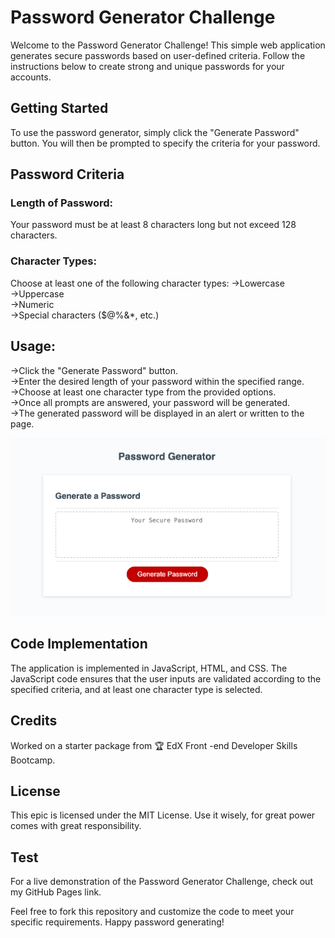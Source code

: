 # Password Generator Challenge

Welcome to the Password Generator Challenge! This simple web application generates secure passwords based on user-defined criteria. Follow the instructions below to create strong and unique passwords for your accounts.

## Getting Started

To use the password generator, simply click the "Generate Password" button. You will then be prompted to specify the criteria for your password.

## Password Criteria

### Length of Password:
Your password must be at least 8 characters long but not exceed 128 characters.
### Character Types:
Choose at least one of the following character types:
->Lowercase  
->Uppercase  
->Numeric  
->Special characters ($@%&*, etc.)

## Usage:
->Click the "Generate Password" button.  
->Enter the desired length of your password within the specified range.  
->Choose at least one character type from the provided options.  
->Once all prompts are answered, your password will be generated.  
->The generated password will be displayed in an alert or written to the page.

![screen](https://github.com/kamilawroblewska/Password-generator/blob/main/passwordgeneratorscreen.png?raw=true)

## Code Implementation

The application is implemented in JavaScript, HTML, and CSS. The JavaScript code ensures that the user inputs are validated according to the specified criteria, and at least one character type is selected.

## Credits

Worked on a starter package from 🏆 EdX Front -end Developer Skills Bootcamp. 

## License

This epic is licensed under the MIT License. Use it wisely, for great power comes with great responsibility.

## Test

For a live demonstration of the Password Generator Challenge, check out my GitHub Pages link.

Feel free to fork this repository and customize the code to meet your specific requirements. Happy password generating!
